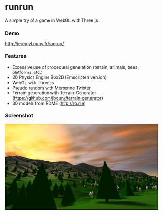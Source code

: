 runrun
======

A simple try of a game in WebGL with Three.js

### Demo

http://jeremybouny.fr/runrun/


### Features

- Excessive use of procedural generation (terrain, animals, trees, platforms, etc.)
- 2D Physics Engine Box2D (Emscripten version)
- WebGL with Three.js
- Pseudo random with Mersenne Twister
- Terrain generation with Terrain-Generator (https://github.com/jbouny/terrain-generator)
- 3D models from ROME (http://ro.me)

### Screenshot

![Alt text](/screenshots/screenshot1.jpg "Example of the environment generation")
